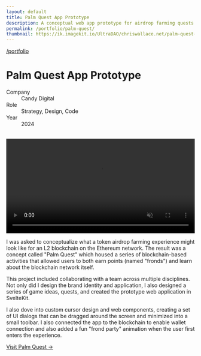 ```yaml
---
layout: default
title: Palm Quest App Prototype
description: A conceptual web app prototype for airdrop farming quests on the blockchain.
permalink: /portfolio/palm-quest/
thumbnail: https://ik.imagekit.io/UltraDAO/chriswallace.net/palm-quest-thumbnail.png
---
```


<div class="portfolio-group-heading">
  <a class="back fade-in-element" href="/portfolio">/portfolio</a>
  <h1 class="fade-in-element mb-3">Palm Quest App Prototype</h1>
  <dl class="project-list fade-in-element">
    <div>
      <dt>Company</dt>
      <dd>Candy Digital</dd>
    </div>
    <div>
      <dt>Role</dt>
      <dd>Strategy, Design, Code</dd>
    </div>
    <div>
      <dt>Year</dt>
      <dd>2024</dd>
    </div>
  </dl>
</div>

<div class="content-container-wo !py-0">
  <picture>
    <source media="(max-width: 480px)" 
            srcset="https://ik.imagekit.io/UltraDAO/chriswallace.net/palm-quest-thumbnail.png?tr=w-800,f-auto">
    <source media="(min-width: 481px)" 
            srcset="https://ik.imagekit.io/UltraDAO/chriswallace.net/palm-quest-banner.png?tr=w-800,f-auto 800w,
                    https://ik.imagekit.io/UltraDAO/chriswallace.net/palm-quest-banner.png?tr=w-1200,f-auto 1200w,
                    https://ik.imagekit.io/UltraDAO/chriswallace.net/palm-quest-banner.png?tr=w-1600,f-auto 1600w,
                    https://ik.imagekit.io/UltraDAO/chriswallace.net/palm-quest-banner.png?tr=w-2500,f-auto 2500w">
    <img src="https://ik.imagekit.io/UltraDAO/chriswallace.net/palm-quest-banner.png?tr=w-2500,f-auto"
         class="fade-in-element w-full block mb-1.5" 
         alt="" 
         loading="lazy">
  </picture>
  
  <img src="https://ik.imagekit.io/UltraDAO/chriswallace.net/palm-quest-4.png?tr=w-2500,f-auto" srcset="https://ik.imagekit.io/UltraDAO/chriswallace.net/palm-quest-4.png?tr=w-400,f-auto 400w, https://ik.imagekit.io/UltraDAO/chriswallace.net/palm-quest-4.png?tr=w-800,f-auto 800w, https://ik.imagekit.io/UltraDAO/chriswallace.net/palm-quest-4.png?tr=w-1200,f-auto 1200w, https://ik.imagekit.io/UltraDAO/chriswallace.net/palm-quest-4.png?tr=w-1600,f-auto 1600w, https://ik.imagekit.io/UltraDAO/chriswallace.net/palm-quest-4.png?tr=w-2500,f-auto 2500w" sizes="100vw" class="fade-in-element w-full block mb-1.5" alt="" loading="lazy">
  <img src="https://ik.imagekit.io/UltraDAO/chriswallace.net/palm-quest-2.png?tr=w-2500,f-auto" srcset="https://ik.imagekit.io/UltraDAO/chriswallace.net/palm-quest-2.png?tr=w-400,f-auto 400w, https://ik.imagekit.io/UltraDAO/chriswallace.net/palm-quest-2.png?tr=w-800,f-auto 800w, https://ik.imagekit.io/UltraDAO/chriswallace.net/palm-quest-2.png?tr=w-1200,f-auto 1200w, https://ik.imagekit.io/UltraDAO/chriswallace.net/palm-quest-2.png?tr=w-1600,f-auto 1600w, https://ik.imagekit.io/UltraDAO/chriswallace.net/palm-quest-2.png?tr=w-2500,f-auto 2500w" sizes="100vw" class="fade-in-element w-full block mb-1.5" alt="" loading="lazy">
  <img src="https://ik.imagekit.io/UltraDAO/chriswallace.net/palm-quest-1.png?tr=w-2500,f-auto" srcset="https://ik.imagekit.io/UltraDAO/chriswallace.net/palm-quest-1.png?tr=w-400,f-auto 400w, https://ik.imagekit.io/UltraDAO/chriswallace.net/palm-quest-1.png?tr=w-800,f-auto 800w, https://ik.imagekit.io/UltraDAO/chriswallace.net/palm-quest-1.png?tr=w-1200,f-auto 1200w, https://ik.imagekit.io/UltraDAO/chriswallace.net/palm-quest-1.png?tr=w-1600,f-auto 1600w, https://ik.imagekit.io/UltraDAO/chriswallace.net/palm-quest-1.png?tr=w-2500,f-auto 2500w" sizes="100vw" class="fade-in-element w-full block mb-1.5" alt="" loading="lazy">
  <img src="https://ik.imagekit.io/UltraDAO/chriswallace.net/palm-quest-3.png?tr=w-2500,f-auto" srcset="https://ik.imagekit.io/UltraDAO/chriswallace.net/palm-quest-3.png?tr=w-400,f-auto 400w, https://ik.imagekit.io/UltraDAO/chriswallace.net/palm-quest-3.png?tr=w-800,f-auto 800w, https://ik.imagekit.io/UltraDAO/chriswallace.net/palm-quest-3.png?tr=w-1200,f-auto 1200w, https://ik.imagekit.io/UltraDAO/chriswallace.net/palm-quest-3.png?tr=w-1600,f-auto 1600w, https://ik.imagekit.io/UltraDAO/chriswallace.net/palm-quest-3.png?tr=w-2500,f-auto 2500w" sizes="100vw" class="fade-in-element w-full block mb-1.5" alt="" loading="lazy">
</div>

<div class="content-container-wo !py-0 bg-[#0B1012] text-center mb-12">
  <video id="portfolioVideo" data-type="video" width="100%" controls muted playsinline autoplay loop loading="lazy" class="fade-in-element max-h-full max-w-3xl mx-auto">
      <source src="https://ik.imagekit.io/UltraDAO/chriswallace.net/palm-quest.mov/ik-video.mp4" type="video/mp4">
      Your browser does not support HTML5 video.
  </video>
</div>

<div class="content-container !py-0">
  <p class="fade-in-element">I was asked to conceptualize what a token airdrop farming experience might look like for an L2 blockchain on the Ethereum network. The result was a concept called "Palm Quest" which housed a series of blockchain-based activities that allowed users to both earn points (named "fronds") and learn about the blockchain network itself.</p>
  <p class="fade-in-element">This project included collaborating with a team across multiple disciplines. Not only did I design the brand identity and application, I also designed a series of game ideas, quests, and created the prototype web application in SvelteKit.</p>
  <p class="fade-in-element">I also dove into custom cursor design and web components, creating a set of UI dialogs that can be dragged around the screen and minimized into a small toolbar. I also connected the app to the blockchain to enable wallet connection and also added a fun "frond party" animation when the user first enters the experience.</p>
  <p class="fade-in-element"><a href="https://palm-quest.vercel.app/" target="_blank">Visit Palm Quest &rarr;</a></p>
</div>
